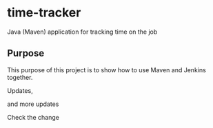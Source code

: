 # time-tracker
Java (Maven) application for tracking time on the job

## Purpose

This purpose of this project is to show how to use Maven and Jenkins together.

Updates, 

and more updates

Check the change
